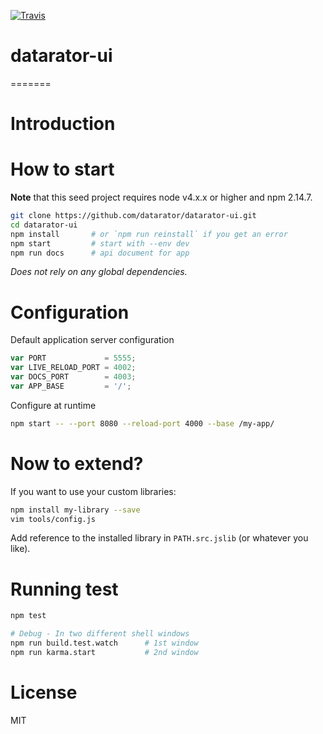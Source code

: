 [![Travis](https://travis-ci.org/datarator/datarator-ui.png?branch=master)](https://travis-ci.org/datarator/datarator-ui)
# datarator-ui
=======
# Introduction

# How to start

**Note** that this seed project requires node v4.x.x or higher and npm 2.14.7.

```bash
git clone https://github.com/datarator/datarator-ui.git
cd datarator-ui
npm install       # or `npm run reinstall` if you get an error
npm start         # start with --env dev
npm run docs      # api document for app
```
_Does not rely on any global dependencies._


# Configuration

Default application server configuration

```javascript
var PORT             = 5555;
var LIVE_RELOAD_PORT = 4002;
var DOCS_PORT        = 4003;
var APP_BASE         = '/';
```

Configure at runtime

```bash
npm start -- --port 8080 --reload-port 4000 --base /my-app/
```

# Now to extend?

If you want to use your custom libraries:

```bash
npm install my-library --save
vim tools/config.js
```
Add reference to the installed library in `PATH.src.jslib` (or whatever you like).

# Running test

```bash
npm test

# Debug - In two different shell windows
npm run build.test.watch      # 1st window
npm run karma.start           # 2nd window
```

# License

MIT

